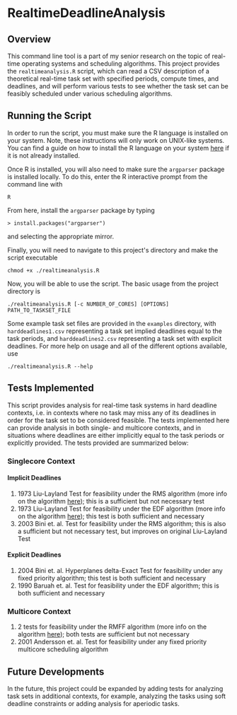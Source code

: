 # RealtimeDeadlineAnalysis

## Overview
This command line tool is a part of my senior research on the topic of real-time operating systems and scheduling algorithms. This project provides the `realtimeanalysis.R` script, which can read a CSV description of a theoretical real-time task set with specified periods, compute times, and deadlines, and will perform various tests to see whether the task set can be feasibly scheduled under various scheduling algorithms.

## Running the Script
In order to run the script, you must make sure the R language is installed on your system. Note, these instructions will only work on UNIX-like systems. You can find a guide on how to install the R language on your system [here](https://mirror.las.iastate.edu/CRAN/) if it is not already installed.

Once R is installed, you will also need to make sure the `argparser` package is installed locally. To do this, enter the R interactive prompt from the command line with 
```
R
```
From here, install the `argparser` package by typing
```
> install.packages("argparser")
```
and selecting the appropriate mirror.

Finally, you will need to navigate to this project's directory and make the script executable
```
chmod +x ./realtimeanalysis.R
```

Now, you will be able to use the script. The basic usage from the project directory is 
```
./realtimeanalysis.R [-c NUMBER_OF_CORES] [OPTIONS] PATH_TO_TASKSET_FILE
```

Some example task set files are provided in the `examples` directory, with `harddeadlines1.csv` representing a task set implied deadlines equal to the task periods, and `harddeadlines2.csv` representing a task set with explicit deadlines. For more help on usage and all of the different options available, use
```
./realtimeanalysis.R --help
```

## Tests Implemented
This script provides analysis for real-time task systems in hard deadline contexts, i.e. in contexts where no task may miss any of its deadlines in order for the task set to be considered feasible. The tests implemented here can provide analysis in both single- and multicore contexts, and in situations where deadlines are either implicitly equal to the task periods or explicitly provided. The tests provided are summarized below:

### Singlecore Context
#### Implicit Deadlines
1. 1973 Liu-Layland Test for feasibility under the RMS algorithm (more info  on the algorithm [here](https://en.wikipedia.org/wiki/Rate-monotonic_scheduling)); this is a sufficient but not necessary test
2. 1973 Liu-Layland Test for feasibility under the EDF algorithm (more info on the algorithm [here](https://en.wikipedia.org/wiki/Earliest_deadline_first_scheduling)); this test is both sufficient and necessary
3. 2003 Bini et. al. Test for feasibility under the RMS algorithm; this is also a sufficient but not necessary test, but improves on original Liu-Layland Test

#### Explicit Deadlines
1. 2004 Bini et. al. Hyperplanes delta-Exact Test for feasibility under any fixed priority algorithm; this test is both sufficient and necessary
2. 1990 Baruah et. al. Test for feasibility under the EDF algorithm; this is both sufficient and necessary

### Multicore Context
1. 2 tests for feasibility under the RMFF algorithm (more info on the algorithm [here](http://www.it.uu.se/edu/course/homepage/realtid/ht14/schedule/multiprocessor-1.pdf)); both tests are sufficient but not necessary
2. 2001 Andersson et. al. Test for feasibility under any fixed priority multicore scheduling algorithm

## Future Developments
In the future, this project could be expanded by adding tests for analyzing task sets in additional contexts, for example, analyzing the tasks using soft deadline constraints or adding analysis for aperiodic tasks.
